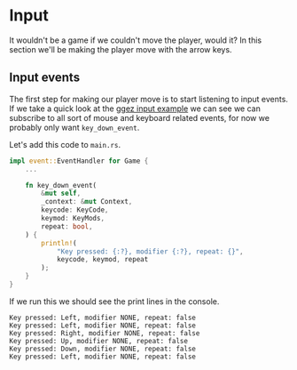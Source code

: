 # Input

It wouldn't be a game if we couldn't move the player, would it? In this section we'll be making the player move with the arrow keys.

## Input events
The first step for making our player move is to start listening to input events. If we take a quick look at the [ggez input example](https://github.com/ggez/ggez/blob/master/examples/input_test.rs#L59) we can see we can subscribe to all sort of mouse and keyboard related events, for now we probably only want `key_down_event`.

Let's add this code to `main.rs`.

```rust
impl event::EventHandler for Game {
    ...

    fn key_down_event(
        &mut self,
        _context: &mut Context,
        keycode: KeyCode,
        keymod: KeyMods,
        repeat: bool,
    ) {
        println!(
            "Key pressed: {:?}, modifier {:?}, repeat: {}",
            keycode, keymod, repeat
        );
    }
}
```

If we run this we should see the print lines in the console.

```
Key pressed: Left, modifier NONE, repeat: false
Key pressed: Left, modifier NONE, repeat: false
Key pressed: Right, modifier NONE, repeat: false
Key pressed: Up, modifier NONE, repeat: false
Key pressed: Down, modifier NONE, repeat: false
Key pressed: Left, modifier NONE, repeat: false
```

